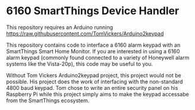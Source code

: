 # 6160 SmartThings Device Handler
This repository requires an Arduino running https://raw.githubusercontent.com/TomVickers/Arduino2keypad

This repository contains code to interface a 6160 alarm keypad with an SmartThings Smart Home Monitor.  If you are interested in using a 6160 alarm keypad (commonly found connected to a variety of Honeywell alarm systems like the Vista-20p), this code may be useful to you.

Without Tom Vickers Arduino2keypad project, this project would not be possible. His project does the work of interfacing with the non-standard 4800 baud keypad. Tom chose to write an entire security panel on his Raspberry Pi while this project simply aims to make the keypad accessabe from the SmartThings ecosystem.
